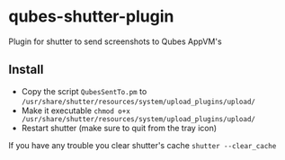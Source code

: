 # qubes-shutter-plugin
Plugin for shutter to send screenshots to Qubes AppVM's

## Install

-  Copy the script `QubesSentTo.pm` to  `/usr/share/shutter/resources/system/upload_plugins/upload/`
- Make it executable `chmod o+x /usr/share/shutter/resources/system/upload_plugins/upload/`
- Restart shutter (make sure to quit from the tray icon)


If you have any trouble you clear shutter's cache `shutter --clear_cache`